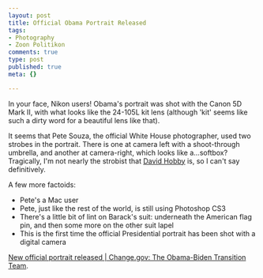 ```yaml
--- 
layout: post
title: Official Obama Portrait Released
tags: 
- Photography
- Zoon Politikon
comments: true
type: post
published: true
meta: {}

---
```

In your face, Nikon users! Obama's portrait was shot with the Canon 5D Mark II, with what looks like the 24-105L kit lens (although 'kit' seems like such a dirty word for a beautiful lens like that). 

It seems that Pete Souza, the official White House photographer, used two strobes in the portrait. There is one at camera left with a shoot-through umbrella, and another at camera-right, which looks like a...softbox? Tragically, I'm not nearly the strobist that <a href="http://www.strobist.com">David Hobby</a> is, so I can't say definitively.

A few more factoids:
<ul>
	<li>Pete's a Mac user</li>
	<li>Pete, just like the rest of the world, is still using Photoshop CS3</li>
	<li>There's a little bit of lint on Barack's suit: underneath the American flag pin, and then some more on the other suit lapel</li>
	<li>This is the first time the official Presidential portrait has been shot with a digital camera</li>
</ul>
<a href="http://change.gov/newsroom/entry/new_official_portrait_released/">New official portrait released | Change.gov: The Obama-Biden Transition Team</a>.
